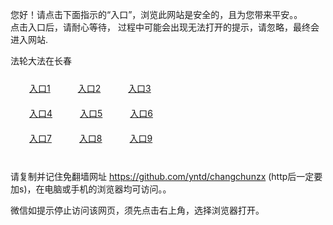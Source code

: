 您好！请点击下面指示的“入口”，浏览此网站是安全的，且为您带来平安。。 <br/>
点击入口后，请耐心等待， 过程中可能会出现无法打开的提示，请忽略，最终会进入网站. </br>

法轮大法在长春<br/>
<div style="padding:10px"><a style="margin:20px" target="_blank" href="https://d2c0lzktkl4ew5.cloudfront.net/2Qpsp?bzwam" id="ccLink1" rel="nofollow">入口1</a> <a target="_blank" style="margin:20px" href="https://d31x5bd16nxfqc.cloudfront.net/2Qpsp?dklqoigm" id="ccLink2" rel="nofollow">入口2</a> <a style="margin:20px" target="_blank" href="https://d2x26n5wbjm2j6.cloudfront.net/2Qpsp?uyohik" id="ccLink3" rel="nofollow">入口3</a></div>

<div style="padding:10px" ><a style="margin:20px" target="_blank" href="https://d2c0lzktkl4ew5.cloudfront.net/2Qpsp?bzwam" id="ccLink4" rel="nofollow">入口4</a> <a style="margin:20px" href="https://d31x5bd16nxfqc.cloudfront.net/2Qpsp?dklqoigm" target="_blank" id="ccLink5" rel="nofollow">入口5</a> <a style="margin:20px" href="https://d2x26n5wbjm2j6.cloudfront.net/2Qpsp?uyohik" target="_blank" id="ccLink6" rel="nofollow">入口6</a></div>

<div style="padding:10px"><a style="margin:20px" target="_blank" href="https://d2c0lzktkl4ew5.cloudfront.net/2Qpsp?bzwam" id="ccLink7" rel="nofollow">入口7</a> <a style="margin:20px" href="https://d31x5bd16nxfqc.cloudfront.net/2Qpsp?dklqoigm" target="_blank" id="ccLink8" rel="nofollow">入口8</a> <a style="margin:20px" target="_blank" href="https://d2x26n5wbjm2j6.cloudfront.net/2Qpsp?uyohik" id="ccLink9" rel="nofollow">入口9</a></div>

<br/>



请复制并记住免翻墙网址 https://github.com/yntd/changchunzx (http后一定要加s)，在电脑或手机的浏览器均可访问。。<br/>

微信如提示停止访问该网页，须先点击右上角，选择浏览器打开。
